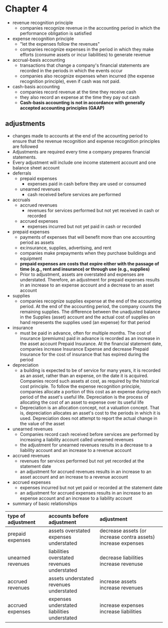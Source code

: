 # Chapter 4

- revenue recognition principle
	- companies recognize revenue in the accounting period in which the performance obligation is satisfied
- expense recognition principle
	- "let the expenses follow the revenues"
	- companies recognize expenses in the period in which they make efforts (consume assets or incur liabilities) to generate revenue
- accrual-basis accounting
	- transactions that change a company's financial statements are recorded in the periods in which the events occur
	- companies also recognize expenses when incurred (the expense recognition principle), even if cash was not paid.
- cash-basis accounting
	- companies record revenue at the time they receive cash
	- they also record an expense at the time they pay out cash
	- **Cash-basis accounting is not in accordance with generally accepted accounting principles (GAAP)**

## adjustments
- changes made to accounts at the end of the accounting period to ensure that the revenue recognition and expense recognition principles are followed
- Adjustments are required every time a company prepares financial statements.
- Every adjustment will include one income statement account and one balance sheet account
- deferrals
	- prepaid expenses
		- expenses paid in cash before they are used or consumed
	- unearned revenues
		- cash received before services are performed
- accruals
	- accrued revenues
		- revenues for services performed but not yet received in cash or recorded
	- accrued expenses
		- expenses incurred but not yet paid in cash or recorded
- prepaid expenses
	- payments of expenses that will benefit more than one accounting period as assets
	- ex:insurance, supplies, advertising, and rent
	- companies make prepayments when they purchase buildings and equipment
	- **prepaid expenses are costs that expire either with the passage of time (e.g., rent and insurance) or through use (e.g., supplies)**
	- Prior to adjustment, assets are overstated and expenses are understated. Therefore, an adjustment for prepaid expenses results in an increase to an expense account and a decrease to an asset account
- supplies
	-  companies recognize supplies expense at the end of the accounting period. At the end of the accounting period, the company counts the remaining supplies. The difference between the unadjusted balance in the Supplies (asset) account and the actual cost of supplies on hand represents the supplies used (an expense) for that period
- insurance
	- must be paid in advance, often for multiple months. The cost of insurance (premiums) paid in advance is recorded as an increase in the asset account Prepaid Insurance. At the financial statement date, companies increase Insurance Expense and decrease Prepaid Insurance for the cost of insurance that has expired during the period
- depreciation
	-  a building is expected to be of service for many years, it is recorded as an asset, rather than an expense, on the date it is acquired. Companies record such assets at cost, as required by the historical cost principle. To follow the expense recognition principle, companies allocate a portion of this cost as an expense during each period of the asset's useful life. Depreciation is the process of allocating the cost of an asset to expense over its useful life
	- Depreciation is an allocation concept, not a valuation concept. That is, depreciation allocates an asset's cost to the periods in which it is used. Depreciation does not attempt to report the actual change in the value of the asset
- unearned revenues
	- Companies record cash received before services are performed by increasing a liability account called unearned revenues
	- the adjustment for unearned revenues results in a decrease to a liability account and an increase to a revenue account
- accrued revenues
	- revenues for services performed but not yet recorded at the statement date
	- an adjustment for accrued revenues results in an increase to an asset account and an increase to a revenue account
- accrued expenses
	- expenses incurred but not yet paid or recorded at the statement date
	- an adjustment for accrued expenses results in an increase to an expense account and an increase to a liability account
- summary of basic relationships

type of adjustment | accounts before adjustment | adjustment
:----------------- | :------------------------- | :---------
prepaid expenses | assets overstated<br>expenses understated | decrease assets (or increase contra assets)<br>increase expenses
unearned revenues | liabilities overstated<br>revenues understated | decrease liabilities<br> increase revenuse
accrued revenues | assets understated<br>revenues understated | increase assets<br>increase revenues
accrued expenses | expenses understated<br>liabilities understated | increase expenses<br>increase liabilities